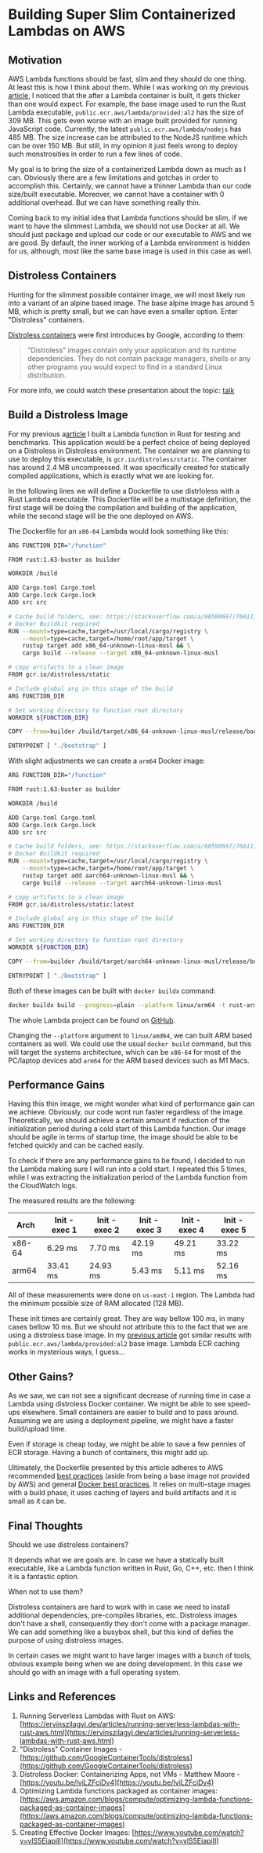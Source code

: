 # Building Super Slim Containerized Lambdas on AWS

## Motivation

AWS Lambda functions should be fast, slim and they should do one thing. At least this is how I think about them. While I was working on my previous [article](running-serverless-lambdas-with-rust-aws.md), I noticed that the after a Lambda container is built, it gets thicker than one would expect. For example, the base image used to run the Rust Lambda executable, `public.ecr.aws/lambda/provided:al2` has the size of 309 MB. This gets even worse with an image built provided for running JavaScript code. Currently, the latest `public.ecr.aws/lambda/nodejs` has 485 MB. The size increase can be attributed to the NodeJS runtime which can be over 150 MB. But still, in my opinion it just feels wrong to deploy such monstrosities in order to run a few lines of code.

My goal is to bring the size of a containerized Lambda down as much as I can. Obviously there are a few limitations and gotchas in order to accomplish this. Certainly, we cannot have a thinner Lambda than our code size/built executable. Moreover, we cannot have a container with 0 additional overhead. But we can have something really thin. 

Coming back to my initial idea that Lambda functions should be slim, if we want to have the slimmest Lambda, we should not use Docker at all. We should just package and upload our code or our executable to AWS and we are good. By default, the inner working of a Lambda environment is hidden for us, although, most like the same base image is used in this case as well.

## Distroless Containers

Hunting for the slimmest possible container image, we will most likely run into a variant of an alpine based image. The base alpine image has around 5 MB, which is pretty small, but we can have even a smaller option. Enter "Distroless" containers.

[Distroless containers](https://github.com/GoogleContainerTools/distroless) were first introduces by Google, according to them:

> "Distroless" images contain only your application and its runtime dependencies. They do not contain package managers, shells or any other programs you would expect to find in a standard Linux distribution.

For more info, we could watch these presentation about the topic: [talk](https://youtu.be/lviLZFciDv4)

## Build a Distroless Image

For my previous a[article](running-serverless-lambdas-with-rust-aws.md) I built a Lambda function in Rust for testing and benchmarks. This application would be a perfect choice of being deployed on a Distroless in Distroless environment. The container we are planning to use to deploy this executable, is `gcr.io/distroless/static`. The container has around 2.4 MB uncompressed. It was specifically created for statically compiled applications, which is exactly what we are looking for.

In the following lines we will define a Dockerfile to use distrloless with a Rust Lambda executable. This Dockerfile will be a multistage definition, the first stage will be doing the compilation and building of the application, while the second stage will be the one deployed on AWS.

The Dockerfile for an `x86-64` Lambda would look something like this:

```bash
ARG FUNCTION_DIR="/function"

FROM rust:1.63-buster as builder

WORKDIR /build

ADD Cargo.toml Cargo.toml
ADD Cargo.lock Cargo.lock
ADD src src

# Cache build folders, see: https://stackoverflow.com/a/60590697/7661119
# Docker Buildkit required
RUN --mount=type=cache,target=/usr/local/cargo/registry \
    --mount=type=cache,target=/home/root/app/target \
    rustup target add x86_64-unknown-linux-musl && \
    cargo build --release --target x86_64-unknown-linux-musl

# copy artifacts to a clean image
FROM gcr.io/distroless/static

# Include global arg in this stage of the build
ARG FUNCTION_DIR

# Set working directory to function root directory
WORKDIR ${FUNCTION_DIR}

COPY --from=builder /build/target/x86_64-unknown-linux-musl/release/bootstrap bootstrap

ENTRYPOINT [ "./bootstrap" ]
```

With slight adjustments we can create a `arm64` Docker image:

```bash
ARG FUNCTION_DIR="/function"

FROM rust:1.63-buster as builder

WORKDIR /build

ADD Cargo.toml Cargo.toml
ADD Cargo.lock Cargo.lock
ADD src src

# Cache build folders, see: https://stackoverflow.com/a/60590697/7661119
# Docker Buildkit required
RUN --mount=type=cache,target=/usr/local/cargo/registry \
    --mount=type=cache,target=/home/root/app/target \
    rustup target add aarch64-unknown-linux-musl && \
    cargo build --release --target aarch64-unknown-linux-musl

# copy artifacts to a clean image
FROM gcr.io/distroless/static:latest

# Include global arg in this stage of the build
ARG FUNCTION_DIR

# Set working directory to function root directory
WORKDIR ${FUNCTION_DIR}

COPY --from=builder /build/target/aarch64-unknown-linux-musl/release/bootstrap bootstrap

ENTRYPOINT [ "./bootstrap" ]
```

Both of these images can be built with `docker buildx` command:

```bash
docker buildx build --progress=plain --platform linux/arm64 -t rust-arm64 -f Dockerfile-distroless-x86-64 .
```

The whole Lambda project can be found on [GitHub](https://github.com/Ernyoke/aws-lambda-benchmarks).

Changing the `--platform` argument to `linux/amd64`, we can built ARM based containers as well. We could use the usual `docker build` command, but this will target the systems architecture, which can be `x86-64` for most of the PC/laptop devices abd `arm64` for the ARM based devices such as M1 Macs.

## Performance Gains

Having this thin image, we might wonder what kind of performance gain can we achieve. Obviously, our code wont run faster regardless of the image. Theoretically, we should achieve a certain amount if reduction of the initialization period during a cold start of this Lambda function. Our image should be agile in terms of startup time, the image should be able to be fetched quickly and can be cached easily. 

To check if there are any performance gains to be found, I decided to run the Lambda making sure I will run into a cold start. I repeated this 5 times, while I was extracting the initialization period of the Lambda function from the CloudWatch logs.

The measured results are the following:

| Arch    | Init - exec 1 | Init - exec 2 | Init - exec 3 | Init - exec 4 | Init - exec 5 |
|---------|---------------|---------------|---------------|---------------|---------------|
| x86-64  | 6.29 ms       | 7.70 ms       | 42.19 ms      | 49.21 ms      | 33.22 ms      |
| arm64   | 33.41 ms      | 24.93 ms      | 5.43 ms       | 5.11 ms       | 52.16 ms      |

All of these measurements were done on `us-east-1` region. The Lambda had the minimum possible size of RAM allocated (128 MB).

These init times are certainly great. They are way bellow 100 ms, in many cases bellow 10 ms. But we should not attribute this to the fact that we are using a distroless base image. In my [previous article](running-serverless-lambdas-with-rust-aws.md) got similar results with `public.ecr.aws/lambda/provided:al2` base image. Lambda ECR caching works in mysterious ways, I guess...

## Other Gains?

As we saw, we can not see a significant decrease of running time in case a Lambda using distroless Docker container. We might be able to see speed-ups elsewhere. Small containers are easier to build and to pass around. Assuming we are using a deployment pipeline, we might have a faster build/upload time.

Even if storage is cheap today, we might be able to save a few pennies of ECR storage. Having a bunch of containers, this might add up.

Ultimately, the Dockerfile presented by this article adheres to AWS recommended [best practices](https://aws.amazon.com/blogs/compute/optimizing-lambda-functions-packaged-as-container-images/) (aside from being a base image not provided by AWS) and general [Docker best practices](https://www.youtube.com/watch?v=vlS5EiapiII). It relies on multi-stage images with a build phase, it uses caching of layers and build artifacts and it is small as it can be.

## Final Thoughts

Should we use distroless containers? 

It depends what we are goals are. In case we have a statically built executable, like a Lambda function written in Rust, Go, C++, etc. then I think it is a fantastic option.

When not to use them?

Distroless containers are hard to work with in case we need to install additional dependencies, pre-compiles libraries, etc. Distroless images don't have a shell, consequently they don't come with a package manager. We can add something like a busybox shell, but this kind of defies the purpose of using distroless images.

In certain cases we might want to have larger images with a bunch of tools, obvious example being when we are doing development. In this case we should go with an image with a full operating system.

## Links and References

1. Running Serverless Lambdas with Rust on AWS: [https://ervinszilagyi.dev/articles/running-serverless-lambdas-with-rust-aws.html](https://ervinszilagyi.dev/articles/running-serverless-lambdas-with-rust-aws.html) 
2. "Distroless" Container Images - [https://github.com/GoogleContainerTools/distroless](https://github.com/GoogleContainerTools/distroless)
3. Distroless Docker: Containerizing Apps, not VMs - Matthew Moore - [https://youtu.be/lviLZFciDv4](https://youtu.be/lviLZFciDv4)
4. Optimizing Lambda functions packaged as container images: [https://aws.amazon.com/blogs/compute/optimizing-lambda-functions-packaged-as-container-images](https://aws.amazon.com/blogs/compute/optimizing-lambda-functions-packaged-as-container-images)
5. Creating Effective Docker Images: [https://www.youtube.com/watch?v=vlS5EiapiII](https://www.youtube.com/watch?v=vlS5EiapiII)
